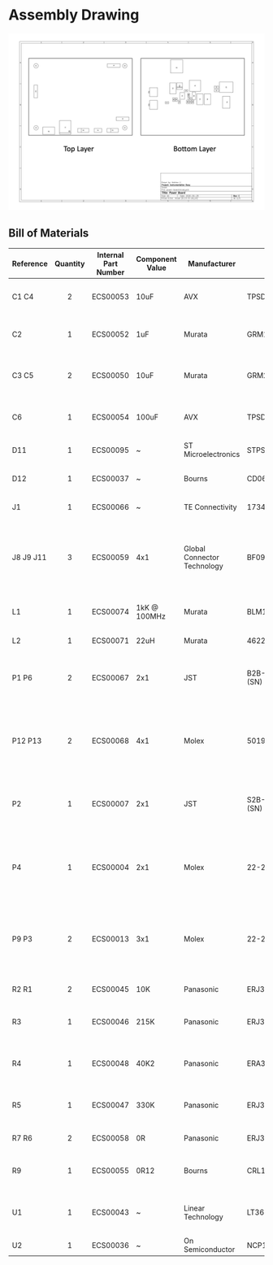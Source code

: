 # Assembly Drawing

![Assembly drawing](asm-dwg-power-board.jpg)

## Bill of Materials

| Reference  	|  Quantity 	|  Internal Part Number 	|  Component Value 	|  Manufacturer               	| MPN                   	|  Part Description                                                    	|
|------------	|:---------:	|-----------------------	|------------------	|-----------------------------	|-----------------------	|----------------------------------------------------------------------	|
| C1 C4      	|     2     	| ECS00053              	| 10uF             	| AVX                         	| TPSD106K035R0125      	| 10uF, 2917, 10%, 35V, Tantalum                                       	|
| C2         	|     1     	| ECS00052              	| 1uF              	| Murata                      	| GRM188R61H105KAALD    	| 1uF, 0603, 10%, 50V, X5R, Ceramic                                    	|
| C3 C5      	|     2     	| ECS00050              	| 10uF             	| Murata                      	| GRM21BR61A106KE19L    	| 10uF, 0805, 10%, 10V, X5R, Ceramic                                   	|
| C6         	|     1     	| ECS00054              	| 100uF            	| AVX                         	| TPSD107K016R0060      	| 100uF, 2917, 10%, 16V, Tantalum                                      	|
| D11        	|     1     	| ECS00095              	| ~                	| ST Microelectronics         	| STPS2H100A            	| Schottky, Single, 2A, SMD                                            	|
| D12        	|     1     	| ECS00037              	| ~                	| Bourns                      	| CD0603-B0240          	| Schottky, Single, 0.1A, SMD                                          	|
| J1         	|     1     	| ECS00066              	| ~                	| TE Connectivity             	| 1734035-1             	| Mini USB Type B, receptacle                                          	|
| J8 J9 J11  	|     3     	| ECS00059              	| 4x1              	| Global Connector Technology 	| BF090-04-A-1-N-D      	| 4-way, receptacle b-b, 2mm pitch, vertical, SMD, BF040 Series        	|
| L1         	|     1     	| ECS00074              	| 1kK @ 100MHz     	| Murata                      	| BLM18TG102TN1D        	| 1K @ 100MHz, 0603, 0.1A, 0R6                                         	|
| L2         	|     1     	| ECS00071              	| 22uH             	| Murata                      	| 46223C                	| 22uH, 1.8A, 0R12                                                     	|
| P1 P6      	|     2     	| ECS00067              	| 2x1              	| JST                         	| B2B-PH-SM4-TB(LF)(SN) 	| 2-way, header, 2mm pitch, vertical, SMD, PH Series                   	|
| P12 P13    	|     2     	| ECS00068              	| 4x1              	| Molex                       	| 501953-0407           	| 4-way, header, 1mm pitch, right angle, SMD, Pico-Clasp 501953 Series 	|
| P2         	|     1     	| ECS00007              	| 2x1              	| JST                         	| S2B-PH-SM4-TB(LF)(SN) 	| 2-way, header, 2mm pitch, right angle, SMD, PH Series                	|
| P4         	|     1     	| ECS00004              	| 2x1              	| Molex                       	| 22-28-4020            	| 2-way, header, 2.54mm pitch, vertical, through hole, KK Series       	|
| P9 P3      	|     2     	| ECS00013              	| 3x1              	| Molex                       	| 22-28-4030            	| 3-way, header, 2.54mm pitch, vertical, through hole, KK Series       	|
| R2 R1      	|     2     	| ECS00045              	| 10K              	| Panasonic                   	| ERJ3GEYJ103V          	| 10K, 0603, 5%, 0.1W, Thick Film                                      	|
| R3         	|     1     	| ECS00046              	| 215K             	| Panasonic                   	| ERJ3EKF2153V          	| 215K, 0603, 1%, 0.1W, Thick Film                                     	|
| R4         	|     1     	| ECS00048              	| 40K2             	| Panasonic                   	| ERA3ARB4022V          	| 40K2, 0603, 0.1%, 0.1W, Thin Film                                    	|
| R5         	|     1     	| ECS00047              	| 330K             	| Panasonic                   	| ERJ3EKF3303V          	| 330K,  0603, 1%, 0.1W, Thick Film                                    	|
| R7 R6      	|     2     	| ECS00058              	| 0R               	| Panasonic                   	| ERJ3GEY0R00V          	| 0R, 0603, 0.1W, Jumper                                               	|
| R9         	|     1     	| ECS00055              	| 0R12             	| Bourns                      	| CRL1206-FW-R120ELF    	| 0R12, 1206, 1%, 0.25W, Thick Film                                    	|
| U1         	|     1     	| ECS00043              	| ~                	| Linear Technology           	| LT3652EMSE#PBF        	| Switch Mode Charge Controller with MPPT                              	|
| U2         	|     1     	| ECS00036              	| ~                	| On Semiconductor            	| NCP1117ST33T3G        	| 3.3V Linear Regulator                                                	|
